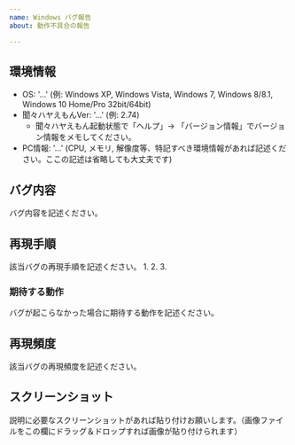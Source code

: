 ```yaml
---
name: Windows バグ報告
about: 動作不具合の報告

---
```


## 環境情報
- OS: '...' (例: Windows XP, Windows Vista, Windows 7, Windows 8/8.1, Windows 10 Home/Pro 32bit/64bit)
- 聞々ハヤえもんVer: '...' (例: 2.74)
    - 聞々ハヤえもん起動状態で「ヘルプ」→ 「バージョン情報」でバージョン情報をメモしてください。
- PC情報: '...' (CPU, メモリ, 解像度等、特記すべき環境情報があれば記述ください。ここの記述は省略しても大丈夫です)

## バグ内容
バグ内容を記述ください。

## 再現手順
該当バグの再現手順を記述ください。
1.
2.
3.

### 期待する動作
バグが起こらなかった場合に期待する動作を記述ください。

## 再現頻度
該当バグの再現頻度を記述ください。

## スクリーンショット
説明に必要なスクリーンショットがあれば貼り付けお願いします。（画像ファイルをこの欄にドラッグ＆ドロップすれば画像が貼り付けられます）